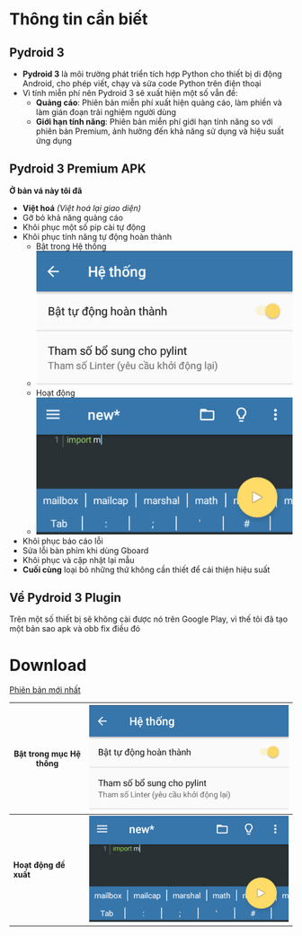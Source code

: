 # Thông tin cần biết
## Pydroid 3
* **Pydroid 3** là môi trường phát triển tích hợp Python cho thiết bị di động Android, cho phép viết, chạy và sửa code Python trên điện thoại
* Vì tính miễn phí nên Pydroid 3 sẽ xuất hiện một số vẫn đề:
    * **Quảng cáo**: Phiên bản miễn phí xuất hiện quảng cáo, làm phiền và làm gián đoạn trải nghiệm người dùng
    * **Giới hạn tính năng**: Phiên bản miễn phí giới hạn tính năng so với phiên bản Premium, ảnh hưởng đến khả năng sử dụng và hiệu suất ứng dụng
## Pydroid 3 Premium APK
**Ở bản vá này tôi đã**
* **Việt hoá** *(Việt hoá lại giao diện)*
* Gỡ bỏ khả năng quảng cáo
* Khôi phục một số pip cài tự động
* Khôi phục tính năng tự động hoàn thành
    * Bật trong Hệ thống
    * ![Bật](screenshots/en_auto_complete.png)
    * Hoạt động
    * ![Hoạt động](screenshots/auto_complete.png)
* Khôi phục báo cáo lỗi
* Sửa lỗi bàn phím khi dùng Gboard
* Khôi phục và cập nhật lại mẫu
* **Cuối cùng** loại bỏ những thứ không cần thiết để cải thiện hiệu suất
## Về Pydroid 3 Plugin
Trên một số thiết bị sẽ không cài được nó trên Google Play, vì thế tôi đã tạo một bản sao apk và obb fix điều đó
# Download
[Phiên bản mới nhất](https://github.com/tduc-dev/pydroid3/releases/tag/v1.0)

Bật trong mục Hệ thống |  ![Bật](screenshots/en_auto_complete.png)
--- | --- 
**Hoạt động đề xuất** | ![Hoạt động](screenshots/auto_complete.png)
